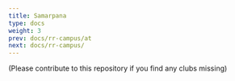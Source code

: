 ```yaml
---
title: Samarpana
type: docs
weight: 3
prev: docs/rr-campus/at
next: docs/rr-campus/
---
```


(Please contribute to this repository if you find any clubs missing)